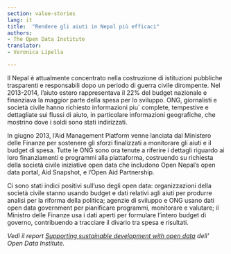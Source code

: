 ```yaml
---
section: value-stories
lang: it
title:  "Rendere gli aiuti in Nepal più efficaci"
authors:
- The Open Data Institute
translator:
- Veronica Lipella

---
```


Il Nepal è attualmente concentrato nella costruzione di istituzioni pubbliche trasparenti e responsabili dopo un periodo di guerra civile dirompente. Nel 2013-2014, l’aiuto estero rappresentava il 22% del budget nazionale e finanziava la maggior parte della spesa per lo sviluppo. ONG, giornalisti e società civile hanno richiesto informazioni piu` complete, tempestive e dettagliate sui flussi di aiuto, in particolare informazioni geografiche, che mostrino dove i soldi sono stati indirizzati.

In giugno 2013, l’Aid Management Platform venne lanciata dal Ministero delle Finanze per sostenere gli sforzi finalizzati a monitorare gli aiuti e il budget di spesa. Tutte le ONG sono ora tenute a riferire i dettagli riguardo ai loro finanziamenti e programmi alla piattaforma, costruendo su richiesta della società civile iniziative open data che includono Open Nepal’s open data portal, Aid Snapshot, e l’Open Aid Partnership.

Ci sono stati indici positivi sull’uso degli open data: organizzazioni della società civile stanno usando budget e dati relativi agli aiuti per produrre analisi per la riforma della politica; agenzie di sviluppo e ONG usano dati open data government per pianificare programmi, monitorare e valutare; il Ministro delle Finanze usa i dati aperti per formulare l’intero budget di governo, contribuendo a tracciare il divario tra spesa e risultati.

*Vedi il report [Supporting sustainable development with open data](http://theodi.org/supporting-sustainable-development-with-open-data) dell' Open Data Institute.*
